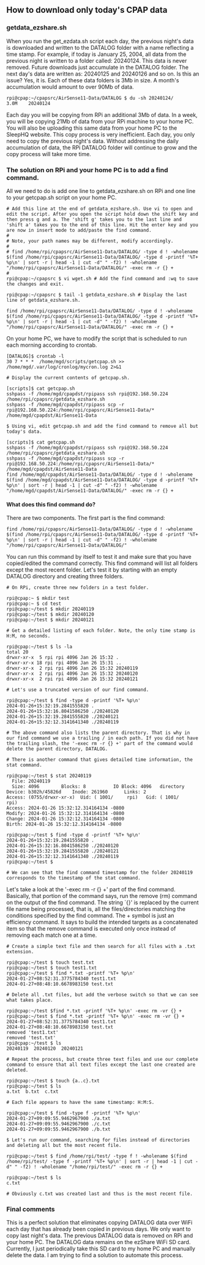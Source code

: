 ## How to download only today's CPAP data

### getdata_ezshare.sh

When you run the get_ezdata.sh script each day, the previous night's data is downloaded and written to the DATALOG folder with a name reflecting a time stamp. For example, if today is January 25, 2004, all data from the previous night is written to a folder called: 20240124. This data is never removed. Future downloads just accumulate in the DATALOG folder. The next day's data are written as: 20240125 and 20240126 and so on. Is this an issue? Yes, it is. Each of these data folders is 3Mb in size. A month's accumulation would amount to over 90Mb of data.

```
rpi@cpap:~/cpapsrc/AirSense11-Data/DATALOG $ du -sh 20240124/
3.0M	20240124
```

Each day you will be copying from RPi an additional 3Mb of data. In a week, you will be copying 21Mb of data from your RPi machine to your home PC. You will also be uploading this same data from your home PC to the SleepHQ website. This copy process is very inefficient. Each day, you only need to copy the previous night's data. Without addressing the daily accumulation of data, the RPi DATALOG folder will continue to grow and the copy process will take more time.

### The solution on RPi and your home PC is to add a find command.

All we need to do is add one line to getdata_ezshare.sh on RPi and one line to your getcpap.sh script on your home PC.

```
# Add this line at the end of getdata_ezshare.sh. Use vi to open and edit the script. After you open the script hold down the shift key and then press g and a. The 'shift g' takes you to the last line and 'shift a' takes you to the end of this line. Hit the enter key and you are now in insert mode to add/paste the find command.
#
# Note, your path names may be different, modify accordingly.
#
# find /home/rpi/cpapsrc/AirSense11-Data/DATALOG/ -type d ! -wholename $(find /home/rpi/cpapsrc/AirSense11-Data/DATALOG/ -type d -printf '%T+ %p\n' | sort -r | head -1 | cut -d" " -f2) ! -wholename "/home/rpi/cpapsrc/AirSense11-Data/DATALOG/" -exec rm -r {} +
#
rpi@cpap:~/cpapsrc $ vi wget.sh # Add the find command and :wq to save the changes and exit.

rpi@cpap:~/cpapsrc $ tail -1 getdata_ezshare.sh # Display the last line of getdata_ezshare.sh.

find /home/rpi/cpapsrc/AirSense11-Data/DATALOG/ -type d ! -wholename $(find /home/rpi/cpapsrc/AirSense11-Data/DATALOG/ -type d -printf '%T+ %p\n' | sort -r | head -1 | cut -d" " -f2) ! -wholename "/home/rpi/cpapsrc/AirSense11-Data/DATALOG/" -exec rm -r {} +
```

On your home PC, we have to modify the script that is scheduled to run each morning according to crontab.

```
[DATALOG]$ crontab -l
30 7 * * *  /home/mgd/scripts/getcpap.sh >> /home/mgd/.var/log/cronlog/mycron.log 2>&1

# Display the current contents of getcpap.sh.

[scripts]$ cat getcpap.sh
sshpass -f /home/mgd/cpapdst/rpipass ssh rpi@192.168.50.224 /home/rpi/cpapsrc/getdata_ezshare.sh
sshpass -f /home/mgd/cpapdst/rpipass scp -r rpi@192.168.50.224:/home/rpi/cpapsrc/AirSense11-Data/* /home/mgd/cpapdst/AirSense11-Data

$ Using vi, edit getcpap.sh and add the find command to remove all but today's data.

[scripts]$ cat getcpap.sh
sshpass -f /home/mgd/cpapdst/rpipass ssh rpi@192.168.50.224 /home/rpi/cpapsrc/getdata_ezshare.sh
sshpass -f /home/mgd/cpapdst/rpipass scp -r rpi@192.168.50.224:/home/rpi/cpapsrc/AirSense11-Data/* /home/mgd/cpapdst/AirSense11-Data
find /home/mgd/cpapdst/AirSense11-Data/DATALOG/ -type d ! -wholename $(find /home/mgd/cpapdst/AirSense11-Data/DATALOG/ -type d -printf '%T+ %p\n' | sort -r | head -1 | cut -d" " -f2) ! -wholename "/home/mgd/cpapdst/AirSense11-Data/DATALOG/" -exec rm -r {} +

```

#### What does this find command do?

There are two components. The first part is the find command:

```
find /home/rpi/cpapsrc/AirSense11-Data/DATALOG/ -type d ! -wholename $(find /home/rpi/cpapsrc/AirSense11-Data/DATALOG/ -type d -printf '%T+ %p\n' | sort -r | head -1 | cut -d" " -f2) ! -wholename "/home/rpi/cpapsrc/AirSense11-Data/DATALOG/"
```

You can run this command by itself to test it and make sure that you have copied/edited the command correctly.  This find command will list all folders except the most recent folder. Let's test it by starting with an empty DATALOG directory and creating three folders.

```
# On RPi, create three new folders in a test folder.

rpi@cpap:~ $ mkdir test
rpi@cpap:~ $ cd test
rpi@cpap:~/test $ mkdir 20240119
rpi@cpap:~/test $ mkdir 20240120
rpi@cpap:~/test $ mkdir 20240121

# Get a detailed listing of each folder. Note, the only time stamp is H:M, no seconds.

rpi@cpap:~/test $ ls -la
total 20
drwxr-xr-x  5 rpi rpi 4096 Jan 26 15:32 .
drwxr-xr-x 18 rpi rpi 4096 Jan 26 15:31 ..
drwxr-xr-x  2 rpi rpi 4096 Jan 26 15:32 20240119
drwxr-xr-x  2 rpi rpi 4096 Jan 26 15:32 20240120
drwxr-xr-x  2 rpi rpi 4096 Jan 26 15:32 20240121

# Let's use a truncated version of our find command.

rpi@cpap:~/test $ find -type d -printf '%T+ %p\n'
2024-01-26+15:32:19.2841555820 .
2024-01-26+15:32:16.8041586250 ./20240120
2024-01-26+15:32:19.2841555820 ./20240121
2024-01-26+15:32:12.3141641340 ./20240119

# The above command also lists the parent directory. That is why in our find command we use a trailing / in each path. If you did not have the trailing slash, the '-exec rm -r {} +' part of the command would delete the parent directory, DATALOG.

# There is another command that gives detailed time information, the stat command.

rpi@cpap:~/test $ stat 20240119
  File: 20240119
  Size: 4096      	Blocks: 8          IO Block: 4096   directory
Device: b302h/45826d	Inode: 261960      Links: 2
Access: (0755/drwxr-xr-x)  Uid: ( 1001/     rpi)   Gid: ( 1001/     rpi)
Access: 2024-01-26 15:32:12.314164134 -0800
Modify: 2024-01-26 15:32:12.314164134 -0800
Change: 2024-01-26 15:32:12.314164134 -0800
Birth: 2024-01-26 15:32:12.314164134 -0800

rpi@cpap:~/test $ find -type d -printf '%T+ %p\n'
2024-01-26+15:32:19.2841555820 .
2024-01-26+15:32:16.8041586250 ./20240120
2024-01-26+15:32:19.2841555820 ./20240121
2024-01-26+15:32:12.3141641340 ./20240119
rpi@cpap:~/test $

# We can see that the find command timestamp for the folder 20240119 corresponds to the timestamp of the stat command.
```

Let's take a look at the '-exec rm -r {} +' part of the find command. Basically, that portion of the command says, run the remove (rm) command on the output of the find command. The string `{}' is replaced by the current file name being processed, that is, all the files/directories matching the conditions specified by the find command. The + symbol is just an efficiency command. It says to build the intended targets as a concatenated item so that the remove command is executed only once instead of removing each match one at a time.

```
# Create a simple text file and then search for all files with a .txt extension.

rpi@cpap:~/test $ touch test.txt
rpi@cpap:~/test $ touch test1.txt
rpi@cpap:~/test $ find *.txt -printf '%T+ %p\n'
2024-01-27+08:52:31.3775784340 test1.txt
2024-01-27+08:48:10.6678983150 test.txt

# Delete all .txt files, but add the verbose switch so that we can see what takes place.

rpi@cpap:~/test $find *.txt -printf '%T+ %p\n' -exec rm -vr {} +
rpi@cpap:~/test $ find *.txt -printf '%T+ %p\n' -exec rm -vr {} +
2024-01-27+08:52:31.3775784340 test1.txt
2024-01-27+08:48:10.6678983150 test.txt
removed 'test1.txt'
removed 'test.txt'
rpi@cpap:~/test $ ls
20240119  20240120  20240121

# Repeat the process, but create three text files and use our complete command to ensure that all text files except the last one created are deleted.

rpi@cpap:~/test $ touch {a..c}.txt
rpi@cpap:~/test $ ls
a.txt  b.txt  c.txt

# Each file appears to have the same timestamp: H:M:S.

rpi@cpap:~/test $ find -type f -printf '%T+ %p\n'
2024-01-27+09:09:55.9462967900 ./a.txt
2024-01-27+09:09:55.9462967900 ./c.txt
2024-01-27+09:09:55.9462967900 ./b.txt

$ Let's run our command, searching for files instead of directories and deleting all but the most recent file.

rpi@cpap:~/test $ find /home/rpi/test/ -type f ! -wholename $(find /home/rpi/test/ -type f -printf '%T+ %p\n' | sort -r | head -1 | cut -d" " -f2) ! -wholename "/home/rpi/test/" -exec rm -r {} +

rpi@cpap:~/test $ ls
c.txt

# Obviously c.txt was created last and thus is the most recent file.
```

### Final comments

This is a perfect solution that eliminates copying DATALOG data over WiFi each day that has already been copied in previous days. We only want to copy last night's data. The previous DATALOG data is removed on RPi and your home PC. The DATALOG data remains on the ezShare WiFi SD card. Currently, I just periodically take this SD card to my home PC and manually delete the data. I am trying to find a solution to automate this process.



